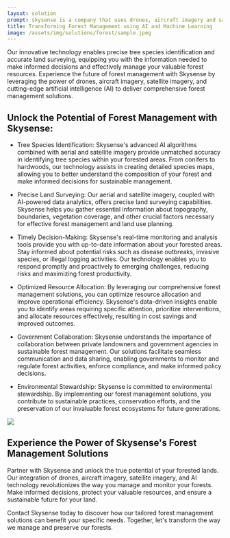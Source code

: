 ```yaml
---
layout: solution
prompt: skysense is a company that uses drones, aircraft imagery and satellite imagery together with ai to provide forest management solutions. this includes tree species identification and land surveying. target customer is land owners, land buyers, and governments. write a short landing page for this
title: Transforming Forest Management using AI and Machine Learning
image: /assets/img/solutions/forest/sample.jpeg
---
```


Our innovative technology enables precise tree species identification and accurate land surveying, equipping you with the information needed to make informed decisions and effectively manage your valuable forest resources. Experience the future of forest management with Skysense by leveraging the power of drones, aircraft imagery, satellite imagery, and cutting-edge artificial intelligence (AI) to deliver comprehensive forest management solutions. 

## Unlock the Potential of Forest Management with Skysense:

- Tree Species Identification: Skysense's advanced AI algorithms combined with aerial and satellite imagery provide unmatched accuracy in identifying tree species within your forested areas. From conifers to hardwoods, our technology assists in creating detailed species maps, allowing you to better understand the composition of your forest and make informed decisions for sustainable management.

- Precise Land Surveying: Our aerial and satellite imagery, coupled with AI-powered data analytics, offers precise land surveying capabilities. Skysense helps you gather essential information about topography, boundaries, vegetation coverage, and other crucial factors necessary for effective forest management and land use planning.

- Timely Decision-Making: Skysense's real-time monitoring and analysis tools provide you with up-to-date information about your forested areas. Stay informed about potential risks such as disease outbreaks, invasive species, or illegal logging activities. Our technology enables you to respond promptly and proactively to emerging challenges, reducing risks and maximizing forest productivity.

- Optimized Resource Allocation: By leveraging our comprehensive forest management solutions, you can optimize resource allocation and improve operational efficiency. Skysense's data-driven insights enable you to identify areas requiring specific attention, prioritize interventions, and allocate resources effectively, resulting in cost savings and improved outcomes.

- Government Collaboration: Skysense understands the importance of collaboration between private landowners and government agencies in sustainable forest management. Our solutions facilitate seamless communication and data sharing, enabling governments to monitor and regulate forest activities, enforce compliance, and make informed policy decisions.

- Environmental Stewardship: Skysense is committed to environmental stewardship. By implementing our forest management solutions, you contribute to sustainable practices, conservation efforts, and the preservation of our invaluable forest ecosystems for future generations.

![](/assets/img/solutions/forest/plot.png)

## Experience the Power of Skysense's Forest Management Solutions

Partner with Skysense and unlock the true potential of your forested lands. Our integration of drones, aircraft imagery, satellite imagery, and AI technology revolutionizes the way you manage and monitor your forests. Make informed decisions, protect your valuable resources, and ensure a sustainable future for your land.

Contact Skysense today to discover how our tailored forest management solutions can benefit your specific needs. Together, let's transform the way we manage and preserve our forests.